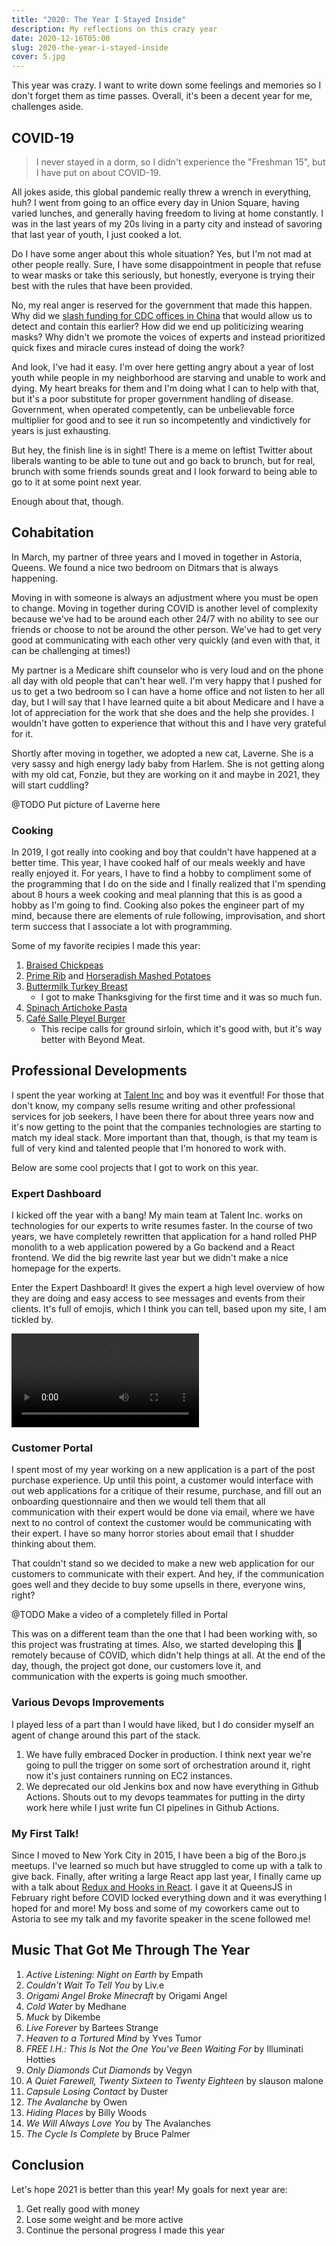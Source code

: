 ```yaml
---
title: "2020: The Year I Stayed Inside"
description: My reflections on this crazy year
date: 2020-12-16T05:00
slug: 2020-the-year-i-stayed-inside
cover: 5.jpg
---
```


This year was crazy. I want to write down some feelings and memories so I don't forget them as time passes. Overall,
it's been a decent year for me, challenges aside.

## COVID-19

> I never stayed in a dorm, so I didn't experience the "Freshman 15", but I have put on about COVID-19.

All jokes aside, this global pandemic really threw a wrench in everything, huh? I went from going to an office every day
in Union Square, having varied lunches, and generally having freedom to living at home constantly. I was in the last
years of my 20s living in a party city and instead of savoring that last year of youth, I just cooked a lot.

Do I have some anger about this whole situation? Yes, but I'm not mad at other people really. Sure, I have some
disappointment in people that refuse to wear masks or take this seriously, but honestly, everyone is trying their best
with the rules that have been provided. 

No, my real anger is reserved for the government that made this happen. Why did we [slash funding for CDC offices in
China][1] that would allow us to detect and contain this earlier? How did we end up politicizing wearing masks? Why didn't
we promote the voices of experts and instead prioritized quick fixes and miracle cures instead of doing the work?

And look, I've had it easy. I'm over here getting angry about a year of lost youth while people in my neighborhood are
starving and unable to work and dying. My heart breaks for them and I'm doing what I can to help with that, but it's
a poor substitute for proper government handling of disease. Government, when operated competently, can be unbelievable
force multiplier for good and to see it run so incompetently and vindictively for years is just exhausting.

But hey, the finish line is in sight! There is a meme on leftist Twitter about liberals wanting to be able to tune out
and go back to brunch, but for real, brunch with some friends sounds great and I look forward to being able to go to it
at some point next year.

Enough about that, though.

## Cohabitation

In March, my partner of three years and I moved in together in Astoria, Queens. We found a nice two bedroom on Ditmars
that is always happening.

Moving in with someone is always an adjustment where you must be open to change. Moving in together during COVID is
another level of complexity because we've had to be around each other 24/7 with no ability to see our friends or choose
to not be around the other person. We've had to get very good at communicating with each other very quickly (and even
with that, it can be challenging at times!)

My partner is a Medicare shift counselor who is very loud and on the phone all day with old people that can't hear well.
I'm very happy that I pushed for us to get a two bedroom so I can have a home office and not listen to her all day, but
I will say that I have learned quite a bit about Medicare and I have a lot of appreciation for the work that she does
and the help she provides. I wouldn't have gotten to experience that without this and I have very grateful for it.

Shortly after moving in together, we adopted a new cat, Laverne. She is a very sassy and high energy lady baby from
Harlem. She is not getting along with my old cat, Fonzie, but they are working on it and maybe in 2021, they will start
cuddling?

@TODO Put picture of Laverne here

### Cooking

In 2019, I got really into cooking and boy that couldn't have happened at a better time. This year, I have cooked half
of our meals weekly and have really enjoyed it. For years, I have to find a hobby to compliment some of the programming
that I do on the side and I finally realized that I'm spending about 8 hours a week cooking and meal planning that this
is as good a hobby as I'm going to find. Cooking also pokes the engineer part of my mind, because there are elements of
rule following, improvisation, and short term success that I associate a lot with programming.

Some of my favorite recipies I made this year:

1. [Braised Chickpeas](https://smittenkitchen.com/2020/09/tangy-braised-chickpeas/)
2. [Prime Rib](https://www.foodnetwork.com/recipes/ina-garten/sunday-rib-roast-recipe-1941847) and [Horseradish Mashed Potatoes](https://www.delish.com/holiday-recipes/thanksgiving/a22646726/horseradish-mashed-potatoes-recipe/)
3. [Buttermilk Turkey Breast](https://cooking.nytimes.com/recipes/1021522-buttermilk-brined-turkey-breast) 
    * I got to make Thanksgiving for the first time and it was so much fun.
4. [Spinach Artichoke Pasta](https://cooking.nytimes.com/recipes/1020080-baked-spinach-artichoke-pasta)
5. [Café Salle Pleyel Burger](https://cooking.nytimes.com/recipes/1018105-cafe-salle-pleyel-burger)
    * This recipe calls for ground sirloin, which it's good with, but it's way better with Beyond Meat.

## Professional Developments

I spent the year working at [Talent Inc][2] and boy was it eventful! For those that don't know, my company sells resume
writing and other professional services for job seekers, I have been there for about three years now and it's now
getting to the point that the companies technologies are starting to match my ideal stack. More important than that,
though, is that my team is full of very kind and talented people that I'm honored to work with.

Below are some cool projects that I got to work on this year.

### Expert Dashboard

I kicked off the year with a bang! My main team at Talent Inc. works on technologies for our experts to write resumes
faster. In the course of two years, we have completely rewritten that application for a hand rolled PHP monolith to
a web application powered by a Go backend and a React frontend. We did the big rewrite last year but we didn't make
a nice homepage for the experts.

Enter the Expert Dashboard! It gives the expert a high level overview of how they are doing and easy access to see
messages and events from their clients. It's full of emojis, which I think you can tell, based upon my site, I am
tickled by.

<video autoplay controls loop>
  <source src="https://cdn.eligundry.com/blog-media/expert-dashboard-demo.webm">
</video>

### Customer Portal

I spent most of my year working on a new application is a part of the post purchase experience. Up until this point,
a customer would interface with out web applications for a critique of their resume, purchase, and fill out an
onboarding questionnaire and then we would tell them that all communication with their expert would be done via email,
where we have next to no control of context the customer would be communicating with their expert. I have so many horror
stories about email that I shudder thinking about them.

That couldn't stand so we decided to make a new web application for our customers to communicate with their expert. And
hey, if the communication goes well and they decide to buy some upsells in there, everyone wins, right?

@TODO Make a video of a completely filled in Portal

This was on a different team than the one that I had been working with, so this project was frustrating at times. Also,
we started developing this 💯 remotely because of COVID, which didn't help things at all. At the end of the day,
though, the project got done, our customers love it, and communication with the experts is going much smoother.

### Various Devops Improvements

I played less of a part than I would have liked, but I do consider myself an agent of change around this part of the
stack.

1. We have fully embraced Docker in production. I think next year we're going to pull the trigger on some sort of
   orchestration around it, right now it's just containers running on EC2 instances.
2. We deprecated our old Jenkins box and now have everything in Github Actions. Shouts out to my devops teammates for
   putting in the dirty work here while I just write fun CI pipelines in Github Actions.

### My First Talk!

Since I moved to New York City in 2015, I have been a big of the Boro.js meetups. I've learned so much but have
struggled to come up with a talk to give back. Finally, after writing a large React app last year, I finally came up
with a talk about [Redux and Hooks in React][3]. I gave it at QueensJS in February right before COVID locked everything
down and it was everything I hoped for and more! My boss and some of my coworkers came out to Astoria to see my talk and
my favorite speaker in the scene followed me!

## Music That Got Me Through The Year

1. _Active Listening: Night on Earth_ by Empath
2. _Couldn't Wait To Tell You_ by Liv.e
3. _Origami Angel Broke Minecraft_ by Origami Angel
4. _Cold Water_ by Medhane
5. _Muck_ by Dikembe
6. _Live Forever_ by Bartees Strange
7. _Heaven to a Tortured Mind_ by Yves Tumor
8. _FREE I.H.: This Is Not the One You've Been Waiting For_ by Illuminati Hotties
9. _Only Diamonds Cut Diamonds_ by Vegyn
10. _A Quiet Farewell, Twenty Sixteen to Twenty Eighteen_ by slauson malone
11. _Capsule Losing Contact_ by Duster
12. _The Avalanche_ by Owen
13. _Hiding Places_ by Billy Woods
14. _We Will Always Love You_ by The Avalanches
15. _The Cycle Is Complete_ by Bruce Palmer

## Conclusion

Let's hope 2021 is better than this year! My goals for next year are:

1. Get really good with money
2. Lose some weight and be more active
3. Continue the personal progress I made this year

[1]: https://www.reuters.com/article/us-health-coronavirus-china-cdc-exclusiv/exclusive-u-s-slashed-cdc-staff-inside-china-prior-to-coronavirus-outbreak-idUSKBN21C3N5
[2]: https://www.talentinc.com/
[3]: /talks/redux-hooks
